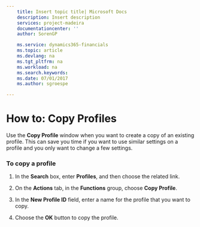 ```yaml
---
    title: Insert topic title| Microsoft Docs
    description: Insert description
    services: project-madeira
    documentationcenter: ''
    author: SorenGP

    ms.service: dynamics365-financials
    ms.topic: article
    ms.devlang: na
    ms.tgt_pltfrm: na
    ms.workload: na
    ms.search.keywords:
    ms.date: 07/01/2017
    ms.author: sgroespe

---
```

# How to: Copy Profiles
Use the **Copy Profile** window when you want to create a copy of an existing profile. This can save you time if you want to use similar settings on a profile and you only want to change a few settings.  
  
### To copy a profile  
  
1.  In the **Search** box, enter **Profiles**, and then choose the related link.  
  
2.  On the **Actions** tab, in the **Functions** group, choose **Copy Profile**.  
  
3.  In the **New Profile ID** field, enter a name for the profile that you want to copy.  
  
4.  Choose the **OK** button to copy the profile.